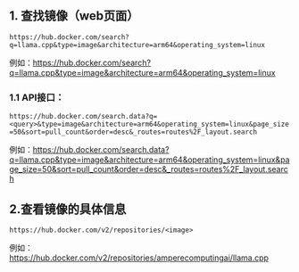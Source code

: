 
## 1. 查找镜像（web页面）
`https://hub.docker.com/search?q=llama.cpp&type=image&architecture=arm64&operating_system=linux`

例如：https://hub.docker.com/search?q=llama.cpp&type=image&architecture=arm64&operating_system=linux

### 1.1 API接口：

`https://hub.docker.com/search.data?q=<query>&type=image&architecture=arm64&operating_system=linux&page_size=50&sort=pull_count&order=desc&_routes=routes%2F_layout.search`

例如：https://hub.docker.com/search.data?q=llama.cpp&type=image&architecture=arm64&operating_system=linux&page_size=50&sort=pull_count&order=desc&_routes=routes%2F_layout.search


## 2.查看镜像的具体信息

`https://hub.docker.com/v2/repositories/<image>`

例如：
https://hub.docker.com/v2/repositories/amperecomputingai/llama.cpp
